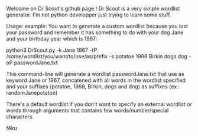 Welcome on Dr Scout's github page ! 
Dr Scout is a very simple wordlist generator.
I'm not python developper just trying to learn some stuff.

Usage:
  example: You want to generate a custom wordlist because you lost your password and 
  remember it has something to do with your dog Jane and your birthday year which is 1967:
  
  python3 DrScout.py -k Jane 1967 -fP /some/wordlist/you/want/to/use/as/prefix -s potatoe 1968 Birkin dogs dog -oP passwordJane.txt
  
  This command-line will generate a wordlist passwordJane.txt that use as keyword Jane or 1967, concatened with all words in the wordlist specified
  and your suffixes (potatoe, 1968, Birkin, dogs and dog) as suffixes (ex : randomJanepotatoe)
  
  There's a default wordlist if you don't want to specify an external wordlist or words through arguments that contains few words/number/special characters.
  
  f4ku
